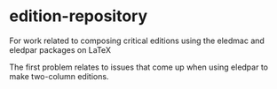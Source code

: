 # edition-repository
For work related to composing critical editions using the eledmac and eledpar packages on LaTeX

The first problem relates to issues that come up when using eledpar to make two-column editions.
